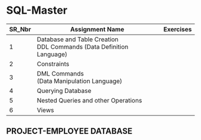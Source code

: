 # SQL-Master
| SR_Nbr | Assignment Name  | Exercises |
| --------------- | --------------- | --------------- |
| 1 | Database and Table Creation <br /> DDL Commands (Data Definition Language) |  |
| 2 | Constraints |  |
| 3 | DML Commands <br /> (Data Manipulation Language) |  |
| 4 | Querying Database |  |
| 5 | Nested Queries and other Operations |  |
| 6 | Views |  |


##	PROJECT-EMPLOYEE DATABASE 
